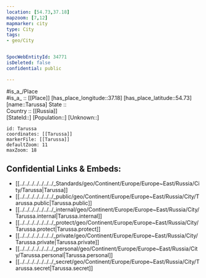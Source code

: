 ```yaml
---
location: [54.73,37.18] 
mapzoom: [7,12] 
mapmarker: city 
type: City
tags:
- geo/City


SpocWebEntityId: 34771
isDeleted: false
confidential: public

---
```

#is_a_/Place  
#is_a_ :: [[Place]] 
[has_place_longitude::37.18] 
[has_place_latitude::54.73] 
[name::Tarussa] 
State ::  
Country :: [[Russia]]  
[StateId::] 
[Population::] 
[Unknown::] 


```leaflet
id: Tarussa
coordinates: [[Tarussa]] 
markerFile: [[Tarussa]] 
defaultZoom: 11 
maxZoom: 18
```


## Confidential Links & Embeds: 
- [[../../../../../../../_Standards/geo/Continent/Europe/Europe~East/Russia/City/Tarussa|Tarussa]] 
- [[../../../../../../../_public/geo/Continent/Europe/Europe~East/Russia/City/Tarussa.public|Tarussa.public]] 
- [[../../../../../../../_internal/geo/Continent/Europe/Europe~East/Russia/City/Tarussa.internal|Tarussa.internal]] 
- [[../../../../../../../_protect/geo/Continent/Europe/Europe~East/Russia/City/Tarussa.protect|Tarussa.protect]] 
- [[../../../../../../../_private/geo/Continent/Europe/Europe~East/Russia/City/Tarussa.private|Tarussa.private]] 
- [[../../../../../../../_personal/geo/Continent/Europe/Europe~East/Russia/City/Tarussa.personal|Tarussa.personal]] 
- [[../../../../../../../_secret/geo/Continent/Europe/Europe~East/Russia/City/Tarussa.secret|Tarussa.secret]] 
